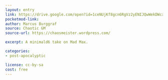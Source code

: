 ```yaml
---
layout: entry
link: https://drive.google.com/open?id=1ceNUjKf8gcn6RgVz2yENIJQwWekDWcxx
pocketmod-link:
author: Marcus Burggraf
source: Chaotic GM
source-url: https://chaosmeister.wordpress.com/

excerpt: A minimald6 take on Mad Max.

categories:
- post-apocalyptic

license: cc-by-sa
cost: free
---
```

